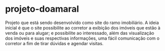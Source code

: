 # projeto-doamaral
 Projeto que está sendo desenvolvido como site do ramo imobiliário.
 A ideia inicial é que o site possibilite ao corretor a exibição dos imóveis que estão à venda ou para alugar; e possibilite ao interessado, além das visualização dos imóveis e suas respectivas informações, uma fácil comunicação com o corretor a fim de tirar dúvidas e agendar visitas.

